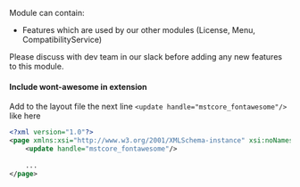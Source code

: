 Module can contain:
- Features which are used by our other modules (License, Menu, CompatibilityService)

Please discuss with dev team in our slack before adding any new features to this module.

#### Include wont-awesome in extension
Add to the layout file the next line ```<update handle="mstcore_fontawesome"/>``` like here

```xml
<?xml version="1.0"?>
<page xmlns:xsi="http://www.w3.org/2001/XMLSchema-instance" xsi:noNamespaceSchemaLocation="urn:magento:framework:View/Layout/etc/page_configuration.xsd">
    <update handle="mstcore_fontawesome"/>
    
    ...
</page>
```
